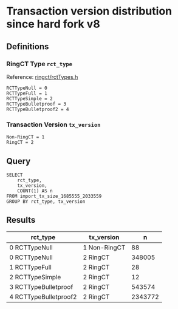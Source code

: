 # Transaction version distribution since hard fork v8
## Definitions
### RingCT Type ```rct_type```  
Reference: [ringct/rctTypes.h](https://github.com/monero-project/monero/blob/master/src/ringct/rctTypes.h)

```
RCTTypeNull = 0
RCTTypeFull = 1
RCTTypeSimple = 2
RCTTypeBulletproof = 3
RCTTypeBulletproof2 = 4
```

### Transaction Version ```tx_version``` 

```
Non-RingCT = 1
RingCT = 2
```

## Query

```
SELECT
    rct_type,
    tx_version,
    COUNT(1) AS n
FROM import_tx_size_1685555_2033559
GROUP BY rct_type, tx_version
```

## Results

|rct_type|tx_version|n|
|--------|----------|-----|
|0 RCTTypeNull|1 Non-RingCT|88|
|0 RCTTypeNull|2 RingCT|348005|
|1 RCTTypeFull|2 RingCT|28|
|2 RCTTypeSimple|2 RingCT|12|
|3 RCTTypeBulletproof|2 RingCT|543574|
|4 RCTTypeBulletproof2|2 RingCT|2343772|